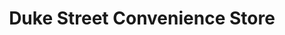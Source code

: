 ---
title: "Duke Street Convenience Store"
url: /birkenhead/duke-street-convenience-store/
shop: Lebensmittel
---